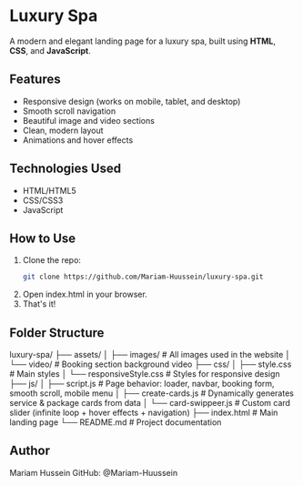 # Luxury Spa 

A modern and elegant landing page for a luxury spa, built using **HTML**, **CSS**, and **JavaScript**.

## Features
- Responsive design (works on mobile, tablet, and desktop)
- Smooth scroll navigation
- Beautiful image and video sections
- Clean, modern layout
- Animations and hover effects

## Technologies Used
- HTML/HTML5
- CSS/CSS3
- JavaScript

## How to Use
1. Clone the repo:
   ```bash
   git clone https://github.com/Mariam-Huussein/luxury-spa.git
2. Open index.html in your browser.
3. That's it!

## Folder Structure
luxury-spa/
├── assets/
│   ├── images/              # All images used in the website
│   └── video/              # Booking section background video
├── css/
│   ├── style.css            # Main styles
│   └── responsiveStyle.css  # Styles for responsive design
├── js/
│   ├── script.js            # Page behavior: loader, navbar, booking form, smooth scroll, mobile menu
│   ├── create-cards.js      # Dynamically generates service & package cards from data
│   └── card-swippeer.js     # Custom card slider (infinite loop + hover effects + navigation)
├── index.html               # Main landing page
└── README.md                # Project documentation

## Author
Mariam Hussein
GitHub: @Mariam-Huussein
